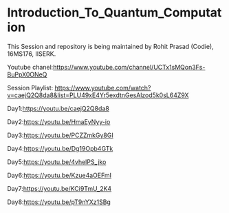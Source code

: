 # Introduction_To_Quantum_Computation

This Session and repository is being maintained by Rohit Prasad (Codie), 16MS176, IISERK.

Youtube chanel:https://www.youtube.com/channel/UCTx1sMQon3Fs-BuPpX0ONeQ

Session Playlist: https://www.youtube.com/watch?v=caejQ2Q8da8&list=PLU49xE4Yr5exdtnGesAlzod5k0sL64Z9X

Day1:https://youtu.be/caejQ2Q8da8

Day2:https://youtu.be/HmaEyNyy-io

Day3:https://youtu.be/PCZZmkGy8GI

Day4:https://youtu.be/Dg19Opb4GTk

Day5:https://youtu.be/4vhelPS_jko

Day6:https://youtu.be/Kzue4aOEFmI

Day7:https://youtu.be/KCi9TmU_2K4

Day8:https://youtu.be/pT9nYXz1SBg
